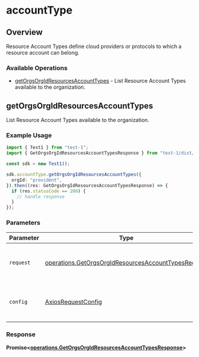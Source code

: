 # accountType

## Overview

Resource Account Types define cloud providers or protocols to which a resource account can belong.
<SchemaDefinition schemaRef="#/components/schemas/AccountTypeRequest" />


### Available Operations

* [getOrgsOrgIdResourcesAccountTypes](#getorgsorgidresourcesaccounttypes) - List Resource Account Types available to the organization.

## getOrgsOrgIdResourcesAccountTypes

List Resource Account Types available to the organization.

### Example Usage

```typescript
import { Test1 } from "test-1";
import { GetOrgsOrgIdResourcesAccountTypesResponse } from "test-1/dist/sdk/models/operations";

const sdk = new Test1();

sdk.accountType.getOrgsOrgIdResourcesAccountTypes({
  orgId: "provident",
}).then((res: GetOrgsOrgIdResourcesAccountTypesResponse) => {
  if (res.statusCode == 200) {
    // handle response
  }
});
```

### Parameters

| Parameter                                                                                                                  | Type                                                                                                                       | Required                                                                                                                   | Description                                                                                                                |
| -------------------------------------------------------------------------------------------------------------------------- | -------------------------------------------------------------------------------------------------------------------------- | -------------------------------------------------------------------------------------------------------------------------- | -------------------------------------------------------------------------------------------------------------------------- |
| `request`                                                                                                                  | [operations.GetOrgsOrgIdResourcesAccountTypesRequest](../../models/operations/getorgsorgidresourcesaccounttypesrequest.md) | :heavy_check_mark:                                                                                                         | The request object to use for the request.                                                                                 |
| `config`                                                                                                                   | [AxiosRequestConfig](https://axios-http.com/docs/req_config)                                                               | :heavy_minus_sign:                                                                                                         | Available config options for making requests.                                                                              |


### Response

**Promise<[operations.GetOrgsOrgIdResourcesAccountTypesResponse](../../models/operations/getorgsorgidresourcesaccounttypesresponse.md)>**

